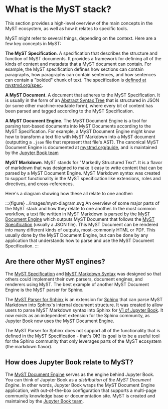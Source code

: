 # What is the MyST stack?

This section provides a high-level overview of the main concepts in the MyST ecosystem, as well as how it relates to specific tools.

MyST might refer to several things, depending on the context.
Here are a few key concepts in MyST:

**The MyST Specification**. A specification that describes the structure and function of MyST documents. It provides a framework for defining all of the kinds of content and metadata that a MyST document can contain. For example, the MyST specification defines how sections can contain paragraphs, how paragraphs can contain sentences, and how sentences can contain a "bolded" chunk of text. The specification is [defined at mystmd.org/spec](https://mystmd.org/spec).

**A MyST Document**. A document that adheres to the MyST Specification. It is usually in the form of an [Abstract Syntax Tree](https://en.wikipedia.org/wiki/Abstract_syntax_tree) that is structured in JSON (or some other machine-readable form), where every bit of content has been parsed and tagged according to the MyST Specification.

**A MyST Document Engine**. The MyST Document Engine is a tool for parsing text-based documents into MyST Documents according to the MyST Specification. For example, a MyST Document Engine might know how to transform a text file with MyST Markdown into a MyST document (outputting a `.json` file that represent that file's AST). The canonical MyST Document Engine is documented at [mystmd.org/guide](https://mystmd.org/guide), and is maintained by the [Jupyter Book team](https://compass.jupyterbook.org)

**MyST Markdown**. MyST stands for "Markedly Structured Text". It is a flavor of markdown that was designed to make it easy to write content that can be parsed by a MyST Document Engine. MyST Markdown syntax was created to support functionality in the MyST specification like extensions, roles and directives, and cross-references.

Here's a diagram showing how these all relate to one another:

:::{figure} ../images/myst-diagram.svg
An overview of some major parts of the MyST stack and how they relate to one another.
In the most common workflow, a text file written in MyST Markdown is parsed by the [MyST Document Engine](https://mystmd.org/guide) which outputs MyST Document that follows the [MyST Specification](https://mystmd.org/spec) (usually a JSON file). This MyST Document can be rendered into many different kinds of outputs, most-commonly HTML or PDF. This usually done by the MyST Document Engine, but can be done by any application that understands how to parse and use the MyST Document Specification.
:::

## Are there other MyST engines?

The [MyST Specification](https://mystmd.org/spec) and [MyST Markdown Syntax](https://mystmd.org/guide) was designed so that others could implement their own parsers, document engines, and renderers using MyST. The best example of another MyST Document Engine is the MyST parser for Sphinx.

The [MyST Parser for Sphinx](https://myst-parser.readthedocs.io) is an extension for [Sphinx](https://sphinx-doc.org) that can parse MyST Markdown into Sphinx's internal document structure. It was created to allow users to parse MyST Markdown syntax into Sphinx for [V1 of Jupyter Book](https://jupyterbook.org). It now exists as an independent extension for the Sphinx community, as Jupyter Book now uses the MyST Document Engine.

The MyST Parser for Sphinx does not support all of the functionality that is defined in the MyST Specification - that's OK! Its goal is to be a useful tool for the Sphinx community that only leverages parts of the MyST ecosystem (the markdown flavor).

## How does Jupyter Book relate to MyST?

The [MyST Document Engine](https://mystmd.org/guide) serves as the engine behind Jupyter Book. You can think of Jupyter Book as a _distribution of the MyST Document Engine_. In other words, Jupyter Book wraps the MyST Document Engine application, with out-of-the-box configuration that supports a multi-page community knowledge base or documentation site. MyST is created and maintained by the [Jupyter Book team](https://compass.jupyterbook.org). 
